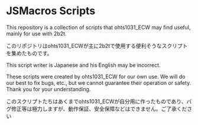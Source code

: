 # JSMacros Scripts

This repository is a collection of scripts that ohts1031_ECW may find useful, mainly for use with 2b2t.

このリポジトリはohts1031_ECWが主に2b2tで使用する便利そうなスクリプトを集めたものです。

This script writer is Japanese and his English may be incorrect.


These scripts were created by ohts1031_ECW for our own use. We will do our best to fix bugs, etc., but we cannot guarantee their operation or safety. Thank you for your understanding.

このスクリプトたちはあくまでohts1031_ECWが自分用に作ったものであり、バグ修正等は極力しますが、動作保証、安全保障などはできません。ご了承ください